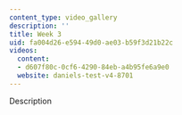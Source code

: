```yaml
---
content_type: video_gallery
description: ''
title: Week 3
uid: fa004d26-e594-49d0-ae03-b59f3d21b22c
videos:
  content:
  - d607f80c-0cf6-4290-84eb-a4b95fe6a9e0
  website: daniels-test-v4-8701
---
```

Description